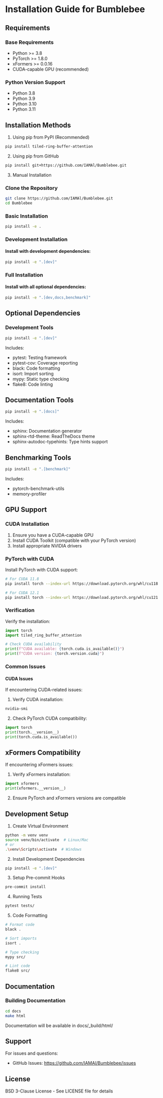 # Installation Guide for Bumblebee
## Requirements
### Base Requirements

- Python >= 3.8
- PyTorch >= 1.8.0
- xFormers >= 0.0.16
- CUDA-capable GPU (recommended)

### Python Version Support

- Python 3.8
- Python 3.9
- Python 3.10
- Python 3.11

## Installation Methods
1. Using pip from PyPI (Recommended)
```bash
pip install tiled-ring-buffer-attention
```
2. Using pip from GitHub
```bash
pip install git+https://github.com/IAMAl/Bumblebee.git
```
3. Manual Installation
### Clone the Repository
```bash
git clone https://github.com/IAMAl/Bumblebee.git
cd Bumblebee
```
### Basic Installation
```bash
pip install -e .
```
### Development Installation
#### Install with development dependencies:
```bash
pip install -e ".[dev]"
```
### Full Installation
#### Install with all optional dependencies:
```bash
pip install -e ".[dev,docs,benchmark]"
```
## Optional Dependencies
### Development Tools
```bash
pip install -e ".[dev]"
```
Includes:

- pytest: Testing framework
- pytest-cov: Coverage reporting
- black: Code formatting
- isort: Import sorting
- mypy: Static type checking
- flake8: Code linting

## Documentation Tools
```bash
pip install -e ".[docs]"
```
Includes:

- sphinx: Documentation generator
- sphinx-rtd-theme: ReadTheDocs theme
- sphinx-autodoc-typehints: Type hints support

## Benchmarking Tools
```bash
pip install -e ".[benchmark]"
```
Includes:

- pytorch-benchmark-utils
- memory-profiler

## GPU Support
### CUDA Installation

1. Ensure you have a CUDA-capable GPU
2. Install CUDA Toolkit (compatible with your PyTorch version)
3. Install appropriate NVIDIA drivers

### PyTorch with CUDA
Install PyTorch with CUDA support:
```bash
# For CUDA 11.8
pip install torch --index-url https://download.pytorch.org/whl/cu118

# For CUDA 12.1
pip install torch --index-url https://download.pytorch.org/whl/cu121
```
### Verification
Verify the installation:
```python
import torch
import tiled_ring_buffer_attention

# Check CUDA availability
print(f"CUDA available: {torch.cuda.is_available()}")
print(f"CUDA version: {torch.version.cuda}")
```

### Common Issues
#### CUDA Issues
If encountering CUDA-related issues:

1. Verify CUDA installation:

```bash
nvidia-smi
```

2. Check PyTorch CUDA compatibility:

```python
import torch
print(torch.__version__)
print(torch.cuda.is_available())
```

## xFormers Compatibility
If encountering xFormers issues:

1. Verify xFormers installation:

```python
import xformers
print(xformers.__version__)
````

2. Ensure PyTorch and xFormers versions are compatible

## Development Setup
1. Create Virtual Environment
```bash
python -m venv venv
source venv/bin/activate  # Linux/Mac
# or
.\venv\Scripts\activate  # Windows
```
2. Install Development Dependencies
```bash
pip install -e ".[dev]"
```
3. Setup Pre-commit Hooks
```bash
pre-commit install
```
4. Running Tests
```bash
pytest tests/
```
5. Code Formatting
```bash
# Format code
black .

# Sort imports
isort .

# Type checking
mypy src/

# Lint code
flake8 src/
```

## Documentation
### Building Documentation
```bash
cd docs
make html
```

Documentation will be available in docs/_build/html/

## Support
For issues and questions:

- GitHub Issues: https://github.com/IAMAl/Bumblebee/issues

## License
BSD 3-Clause License - See LICENSE file for details